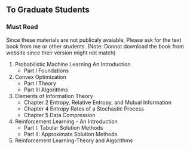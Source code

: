 ## To Graduate Students
### Must Read
Since these materials are not publicaly avaiable, Please ask for the text book from me or other students. (Note: Donnot download the book from website since their version might not match)
1. Probabilistic Machine Learning An Introduction
   - Part I Foundations
2. Convex Optimization
   - Part I Theory
   - Part III Algorithms
3. Elements of Information Theory
   - Chapter 2 Entropy, Relative Entropy, and Mutual Information
   - Chapter 4 Entropy Rates of a Stochastic Process
   - Chapter 5 Data Compression
4. Reinforcement Learning - An Introduction
   - Part I: Tabular Solution Methods
   - Part II: Approximate Solution Methods
5. Reinforcement Learning-Theory and Algorithms
